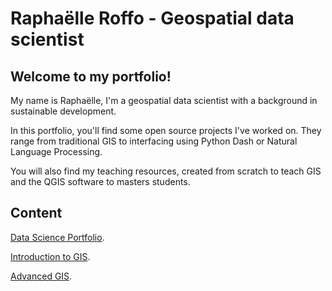 # Raphaëlle Roffo - Geospatial data scientist

## Welcome to my portfolio!


My name is Raphaëlle, I'm a geospatial data scientist with a background in sustainable development.

In this portfolio, you'll find some open source projects I've worked on. They range from traditional GIS to interfacing using Python Dash or Natural Language Processing.


You will also find my teaching resources, created from scratch to teach GIS and the QGIS software to masters students.


## Content

[Data Science Portfolio](https://raphaelleroffo.github.io/docs/portfolio/).

[Introduction to GIS](https://raphaelleroffo.github.io/docs/intro-to-gis).

[Advanced GIS](https://raphaelleroffo.github.io/docs/advanced-gis).
